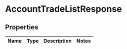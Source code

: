 

# AccountTradeListResponse


## Properties

| Name | Type | Description | Notes |
|------------ | ------------- | ------------- | -------------|



